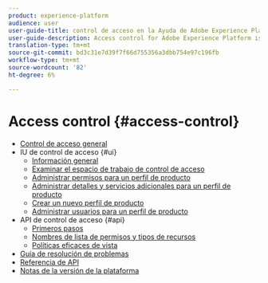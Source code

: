```yaml
---
product: experience-platform
audience: user
user-guide-title: control de acceso en la Ayuda de Adobe Experience Platform
user-guide-description: Access control for Adobe Experience Platform is provided through the Adobe Admin Console. This functionality leverages product profiles in Admin Console, which link users with permissions and sandboxes.
translation-type: tm+mt
source-git-commit: bd3c31e7d39f7f66d755356a3dbb754e97c196fb
workflow-type: tm+mt
source-wordcount: '82'
ht-degree: 6%

---
```



# Access control {#access-control}

* [Control de acceso general](home.md)
* IU de control de acceso {#ui}
   * [Información general](ui/overview.md)
   * [Examinar el espacio de trabajo de control de acceso](ui/browse.md)
   * [Administrar permisos para un perfil de producto](ui/permissions.md)
   * [Administrar detalles y servicios adicionales para un perfil de producto](ui/details-and-services.md)
   * [Crear un nuevo perfil de producto](ui/create-profile.md)
   * [Administrar usuarios para un perfil de producto](ui/users.md)
* API de control de acceso {#api}
   * [Primeros pasos](api/getting-started.md)
   * [Nombres de lista de permisos y tipos de recursos](api/permissions-and-resource-types.md)
   * [Políticas eficaces de vista](api/effective-policies.md)
* [Guía de resolución de problemas](troubleshooting-guide.md)
* [Referencia de API](https://www.adobe.io/apis/experienceplatform/home/api-reference.html#!acpdr/swagger-specs/access-control.yaml)
* [Notas de la versión de la plataforma](https://www.adobe.com/go/platform-release-notes-en)